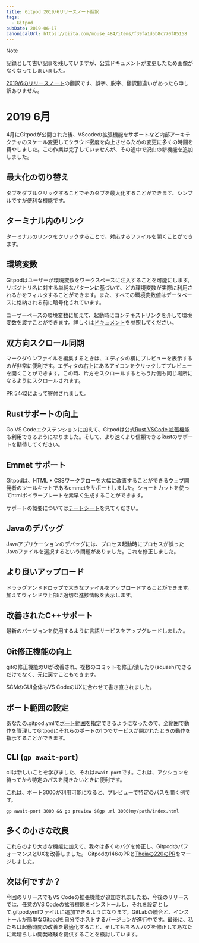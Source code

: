 ```yaml
---
title: Gitpod 2019/6リリースノート翻訳
tags:
  - Gitpod
pubDate: 2019-06-17
canonicalUrl: https://qiita.com/mouse_484/items/f39fa1d5b8c770f85158
---
```


> [!NOTE]
> 記録として古い記事を残していますが、公式ドキュメントが変更したため画像がなくなってしまいました。

[2019/6のリリースノート](https://www.gitpod.io/docs/release-notes/2019-06-17/june-2019/)の翻訳です、誤字、脱字、翻訳間違いがあったら申し訳ありません。

# 2019 6月

4月にGitpodが公開された後、VScodeの拡張機能をサポートなど内部アーキテクチャのスケール変更してクラウド密度を向上させるための変更に多くの時間を費やしました。この作業は完了していませんが、その途中で沢山の新機能を追加しました。

## 最大化の切り替え

タブをダブルクリックすることでそのタブを最大化することができます、シンプルですが便利な機能です。

<!-- ![](https://www.gitpod.io/maximize-3a2a23b5882fa984e89ec2b45339cc40.gif) -->

## ターミナル内のリンク

ターミナルのリンクをクリックすることで、対応するファイルを開くことができます。

<!-- ![](https://www.gitpod.io/static/6f1095ff221d805890029899cd39076f/b395d/terminal-link.png) -->

## 環境変数

Gitpodはユーザーが環境変数をワークスペースに注入することを可能にします。リポジトリ名に対する単純なパターンに基づいて、どの環境変数が実際に利用されるかをフィルタすることができます。また、すべての環境変数値はデータベースに格納される前に暗号化されています。

ユーザーベースの環境変数に加えて、起動時にコンテキストリンクを介して環境変数を渡すことができます。詳しくは[ドキュメント](https://www.gitpod.io/docs/47_Environment_Variables/)を参照してください。

## 双方向スクロール同期

マークダウンファイルを編集するときは、エディタの横にプレビューを表示するのが非常に便利です。エディタの右上にあるアイコンをクリックしてプレビューを開くことができます。この時、片方をスクロールするともう片側も同じ場所になるようにスクロールされます。

<!-- ![](https://www.gitpod.io/scroll-sync-1c63878877c0cf0110458a2e672ecfed.gif) -->

[PR 5442](https://github.com/theia-ide/theia/pull/5442)によって寄付されました。

## Rustサポートの向上

Go VS Codeエクステンションに加えて、Gitpodは公式[Rust VSCode 拡張機能](https://github.com/rust-lang/rls-vscode)も利用できるようになりました。そして、より速くより信頼できるRustのサポートを期待してください。

## Emmet サポート

Gitpodは、HTML \* CSSワークフローを大幅に改善することができるウェブ開発者のツールキットであるemmetをサポートしました。ショートカットを使ってhtmlボイラープレートを素早く生成することができます。

<!-- ![](https://www.gitpod.io/static/6d5f7de9e31b01801ca9ef2468648047/a833b/emmet.png) -->

サポートの概要については[チートシート](https://docs.emmet.io/cheat-sheet/)を見てください。

## Javaのデバッグ

Javaアプリケーションのデバッグには、プロセス起動時にプロセスが誤ったJavaファイルを選択するという問題がありました。これを修正しました。

## より良いアップロード

ドラッグアンドドロップで大きなファイルをアップロードすることができます。加えてウィンドウ上部に適切な進捗情報を表示します。

<!-- ![](https://www.gitpod.io/upload-7f5e0c5c892c013d9fc0e32e62780048.gif) -->

## 改善されたC++サポート

最新のバージョンを使用するように言語サービスをアップグレードしました。

## Git修正機能の向上

gitの修正機能のUIが改善され、複数のコミットを修正/潰したり(squash)できるだけでなく、元に戻すこともできます。

<!-- ![](https://www.gitpod.io/git-amend-f3508cab6ea46499d2febd661f118db2.gif) -->

SCMのGUI全体もVS CodeのUXに合わせて書き直されました。

## ポート範囲の設定

あなたの.gitpod.ymlで[ポート範囲](https://www.gitpod.io/docs/43_Config_Ports/#port-ranges)を指定できるようになったので、全範囲で動作を管理してGitpodにそれらのポートの1つでサービスが開かれたときの動作を指示することができます。

## CLI (`gp await-port`)

cliは新しいことを学びました、それは`await-port`です。これは、アクションを待ってから特定のパスを開きたいときに便利です。

これは、ポート3000が利用可能になると、プレビューで特定のパスを開く例です。

```
gp await-port 3000 && gp preview $(gp url 3000)my/path/index.html
```

## 多くの小さな改良

これらのより大きな機能に加えて、我々は多くのバグを修正し、GitpodのパフォーマンスとUXを改善しました。 Gitpodの146のPRと[Theiaの220のPR](https://github.com/theia-ide/theia/pulls?utf8=%E2%9C%93&q=is%3Apr+merged%3A%3E2019-04-01+)をマージしました。

## 次は何ですか？

今回のリリースでもVS Codeの拡張機能が追加されましたね、今後のリリースでは、任意のVS Codeの拡張機能をインストールし、それを設定として.gitpod.ymlファイルに追加できるようになります。GitLabの統合と、インストールが簡単なGitpodを自分でホストするバージョンが進行中です。最後に、私たちは起動時間の改善を最適化すること、そしてもちろんバグを修正してあなたに素晴らしい開発経験を提供することを検討しています。
